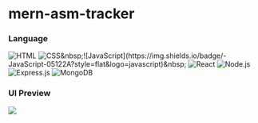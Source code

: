 # mern-asm-tracker

### Language 
![HTML](https://img.shields.io/badge/-HTML-05122A?style=flat&logo=HTML5)&nbsp;![CSS](https://img.shields.io/badge/-CSS-05122A?)&nbsp;![JavaScript](https://img.shields.io/badge/-JavaScript-05122A?style=flat&logo=javascript)&nbsp;
![React](https://img.shields.io/badge/-React-05122A?style=flat&logo=react)&nbsp;![Node.js](https://img.shields.io/badge/-Node.js-05122A?style=flat&logo=node.js)&nbsp;![Express.js](https://img.shields.io/badge/-Express.js-05122A?style=flat&logo=express)&nbsp;![MongoDB](https://img.shields.io/badge/-MongoDB-05122A?style=flat&logo=mongodb)&nbsp;

### UI Preview
<img src="[../MERN-Asm-Tracker/frontend/src/assets/UI.png](https://github.com/tommylhw/mern-asm-tracker/blob/main/frontend/src/assets/UI.png)">
